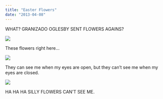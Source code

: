 ```yaml
---
title: "Easter Flowers"
date: "2013-04-08"
---
```


WHAT? GRANIZADO OGLESBY SENT FLOWERS AGAINS?

![](images/tumblr_inline_mkul1btvE01qz4rgp.jpg)

These flowers right here…

![](images/tumblr_inline_mkul4aqyTN1qz4rgp.jpg)

They can see me when my eyes are open, but they can’t see me when my eyes are closed.

![](images/tumblr_inline_mkul7qna3R1qz4rgp.jpg)

HA HA HA SILLY FLOWERS CAN’T SEE ME.

